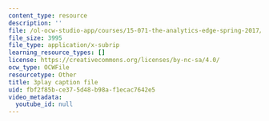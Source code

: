 ```yaml
---
content_type: resource
description: ''
file: /ol-ocw-studio-app/courses/15-071-the-analytics-edge-spring-2017/fbf2f85bce375d48b98af1ecac7642e5_wYcMru4gYF4.vtt
file_size: 3995
file_type: application/x-subrip
learning_resource_types: []
license: https://creativecommons.org/licenses/by-nc-sa/4.0/
ocw_type: OCWFile
resourcetype: Other
title: 3play caption file
uid: fbf2f85b-ce37-5d48-b98a-f1ecac7642e5
video_metadata:
  youtube_id: null
---
```

